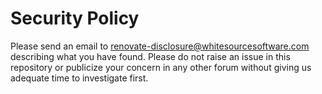 # Security Policy

Please send an email to [renovate-disclosure@whitesourcesoftware.com](mailto:renovate-disclosure@whitesourcesoftware.com) describing what you have found. Please do not raise an issue in this repository or publicize your concern in any other forum without giving us adequate time to investigate first.
